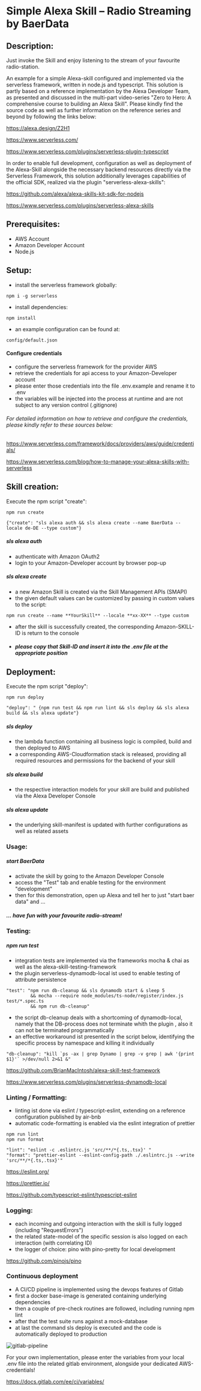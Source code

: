 # Simple Alexa Skill – Radio Streaming by BaerData

## Description:

Just invoke the Skill and enjoy listening to the stream of your favourite radio-station.

An example for a simple Alexa-skill configured and implemented via the serverless framework, written in node.js and typescript. 
 This solution is partly based on a reference implementation by the Alexa Developer Team, as presented and discussed 
 in the multi-part video-series "Zero to Hero: A comprehensive course to building an Alexa Skill". Please kindly find the source code as well as further information on the reference series and beyond by following the links below:

 https://alexa.design/Z2H1
 
 https://www.serverless.com/
 
 https://www.serverless.com/plugins/serverless-plugin-typescript

In order to enable full development, configuration as well as deployment of the  Alexa-Skill alongside the necessary backend resources directly via the Serverless Framework,
this solution additionally leverages capabilities of the official SDK, realized via the plugin "serverless-alexa-skills": 

https://github.com/alexa/alexa-skills-kit-sdk-for-nodejs

https://www.serverless.com/plugins/serverless-alexa-skills
	


## Prerequisites:
- AWS Account
- Amazon Developer Account
- Node.js



## Setup:

- install the serverless framework globally:
```
npm i -g serverless
``` 
- install dependencies:

```
npm install
``` 
- an example configuration can be found at:
 ```
config/default.json
 ```
#### Configure credentials

- configure the serverless framework for the provider AWS
- retrieve the credentials for api access to your Amazon-Developer account
- please enter those credentials into the file .env.example and rename it to .env
- the variables will be injected into the process at runtime and are not subject to any version control (.gitignore)
 
###### For detailed information on how to retrieve and configure the credentials, please kindly refer to these sources below: 
https://www.serverless.com/framework/docs/providers/aws/guide/credentials/

https://www.serverless.com/blog/how-to-manage-your-alexa-skills-with-serverless

## Skill creation:
Execute the npm script "create":
```
npm run create  
```

```
{"create": "sls alexa auth && sls alexa create --name BaerData --locale de-DE --type custom"}
```
##### sls alexa auth
- authenticate with Amazon OAuth2
- login to your Amazon-Developer account by browser pop-up
##### sls alexa create
- a new Amazon Skill is created via the Skill Management APIs (SMAPI) 
- the given default values can be customized by passing in custom values to the script:
```
npm run create --name **YourSkill** --locale **xx-XX** --type custom
```
   
- after the skill is successfully created, the corresponding Amazon-SKILL-ID is return to the console
- ##### please copy that Skill-ID and insert it into the .env file at the appropriate position 

## Deployment:
Execute the npm script "deploy":
```
npm run deploy
```
```
"deploy": " {npm run test && npm run lint && sls deploy && sls alexa build && sls alexa update"}
```
##### sls deploy
- the lambda function containing all business logic is compiled, build and then deployed to AWS
- a corresponding AWS-Cloudformation stack is released, providing all required resources and permissions for the backend of your skill 
##### sls alexa build
- the respective interaction models for your skill are build and published via the Alexa Developer Console
##### sls alexa update
- the underlying skill-manifest is updated with further configurations as well as related assets

### Usage:
##### start BaerData
- activate the skill by going to the Amazon Developer Console
- access the "Test" tab and enable testing for the environment "development"
- then for this demonstration, open up Alexa and tell her to just "start baer data" and ...
##### ... have fun with your favourite radio-stream!

### Testing:

##### npm run test

- integration tests are implemented via the frameworks mocha & chai as well as the alexa-skill-testing-framework
- the plugin serverless-dynamodb-local ist used to enable testing of attribute persistence

```
"test": "npm run db-cleanup && sls dynamodb start & sleep 5 
         && mocha --require node_modules/ts-node/register/index.js test/*.spec.ts 
         && npm run db-cleanup"
```
- the script db-cleanup deals with a shortcoming of dynamodb-local, namely that the DB-process does not terminate whith the plugin , also it can not be terminated programmatically
- an effective workaround ist presented in the script below, identifying the specific process by namespace and killing it individually
```
"db-cleanup": "kill `ps -ax | grep Dynamo | grep -v grep | awk '{print $1}'` >/dev/null 2>&1 &"
```
https://github.com/BrianMacIntosh/alexa-skill-test-framework

https://www.serverless.com/plugins/serverless-dynamodb-local
### Linting / Formatting:

- linting ist done via eslint / typescript-eslint, extending on a reference configuration published by air-bnb
- automatic code-formatting is enabled via the eslint integration of prettier

```
npm run lint
npm run format
```
```
"lint": "eslint -c .eslintrc.js 'src/**/*{.ts,.tsx}' "
"format": "prettier-eslint --eslint-config-path ./.eslintrc.js --write 'src/**/*{.ts,.tsx}'"
```
 
 https://eslint.org/
 
 https://prettier.io/
 
 https://github.com/typescript-eslint/typescript-eslint
 
 
 ### Logging:
 
 - each incoming and outgoing interaction with the skill is fully logged (including "RequestErrors")
 - the related state-model of the specific session is also logged on each interaction (with correlating ID)
 - the logger of choice: pino with pino-pretty for local development
 
 https://github.com/pinojs/pino
 
 ### Continuous deployment
 
 - A CI/CD pipeline is implemented using the devops features of Gitlab
 - first a docker base-image is generated containing underlying dependencies
 - then a couple of pre-check routines are followed, including running npm lint
 - after that the test suite runs against a mock-database
 - at last the command sls deploy is executed and the code is automatically deployed to production
 
  ![gitlab-pipeline](assets/pipeline.png)
 
 For your own implementation, please enter the variables from your local .env file into the related gitlab environment, alongside your dedicated AWS-credentials!
 
https://docs.gitlab.com/ee/ci/variables/
 
 
